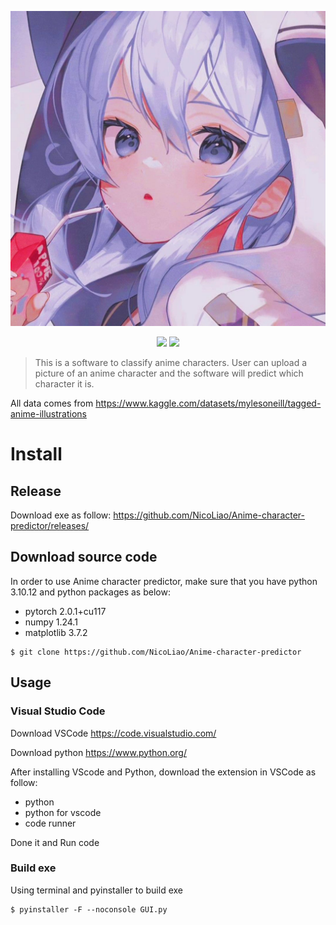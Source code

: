 
<p align=center>
<img target = "banner" src="b8519521adee24ebf99835ba62200e8b.jpg">
</p>

<p align=center>
<a target="badge" href="https://github.com/NicoLiao/Pixiv-Downloader" title="python version"><img src="https://img.shields.io/badge/python-v3.10.12-blue"></a>
<a target="badge" href="https://github.com/NicoLiao/Pixiv-Downloader" title="windows badge"><img src="https://img.shields.io/badge/Windows-0078D6?style=for-the-badge&logo=windows&logoColor=white" width=85/></a>  
</p>

>This is a software to classify anime characters. User can upload a picture of an anime character and the software will predict which character it is.

All data comes from https://www.kaggle.com/datasets/mylesoneill/tagged-anime-illustrations

# Install
## Release 
Download exe as follow: https://github.com/NicoLiao/Anime-character-predictor/releases/


## Download source code
In order to use Anime character predictor, make sure that you have python 3.10.12 and python packages as below:

* pytorch 2.0.1+cu117
* numpy 1.24.1
* matplotlib 3.7.2

```
$ git clone https://github.com/NicoLiao/Anime-character-predictor
```
## Usage
### Visual Studio Code
Download VSCode https://code.visualstudio.com/

Download python https://www.python.org/

After installing VScode and Python, download the extension in VSCode as follow:
* python
* python for vscode
* code runner

Done it and Run code

### Build exe
Using terminal and pyinstaller to build exe
```
$ pyinstaller -F --noconsole GUI.py 
```
